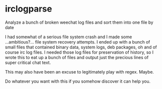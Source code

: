 irclogparse
===========

Analyze a bunch of broken weechat log files and sort them into one file by date

I had somewhat of a serious file system crash and I made some ...ambitious?... file system recovery attempts.  I ended up with a bunch of small files that contained binary data, system logs, deb packages, oh and of course irc log files.  I needed those log files for preservation of history, so I wrote this to eat up a bunch of files and output just the precious lines of super critical chat text.

This may also have been an excuse to legitimately play with regex.  Maybe.

Do whatever you want with this if you somehow discover it can help you.
